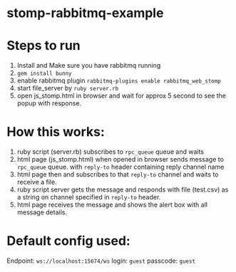 # stomp-rabbitmq-example

# Steps to run
1) Install and Make sure you have rabbitmq running
2) `gem install bunny`
3) enable rabbitmq plugin `rabbitmq-plugins enable rabbitmq_web_stomp`
4) start file_server by `ruby server.rb`
5) open js_stomp.html in browser and wait for approx 5 second to see the popup with response.

# How this works:
1) ruby script (server.rb) subscribes to `rpc_queue` queue and waits
2) html page (js_stomp.html) when opened in browser sends message to `rpc_queue` queue. with `reply-to` header containing reply channel name
3) html page then and subscribes to that `reply-to` channel and waits to receive a file.
3) ruby script server gets the message and responds with file (test.csv) as a string on channel specified in `reply-to` header.
4) html page receives the message and shows the alert box with all message details.

# Default config used:
Endpoint: `ws://localhost:15674/ws`
login: `guest` 
passcode: `guest`
